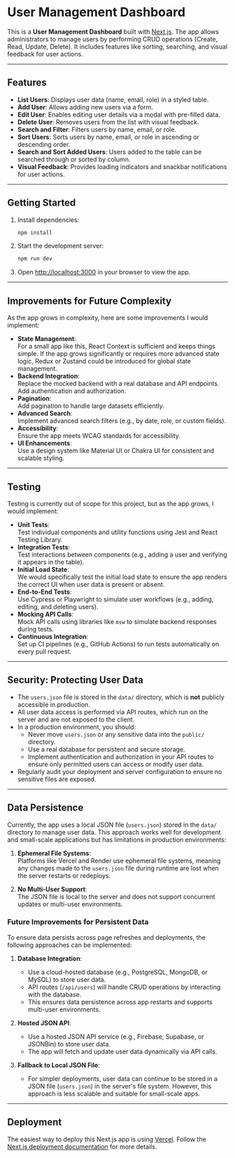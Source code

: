 # User Management Dashboard

This is a **User Management Dashboard** built with [Next.js](https://nextjs.org). The app allows administrators to manage users by performing CRUD operations (Create, Read, Update, Delete). It includes features like sorting, searching, and visual feedback for user actions.

---

## Features

- **List Users**: Displays user data (name, email, role) in a styled table.
- **Add User**: Allows adding new users via a form.
- **Edit User**: Enables editing user details via a modal with pre-filled data.
- **Delete User**: Removes users from the list with visual feedback.
- **Search and Filter**: Filters users by name, email, or role.
- **Sort Users**: Sorts users by name, email, or role in ascending or descending order.
- **Search and Sort Added Users**: Users added to the table can be searched through or sorted by column.
- **Visual Feedback**: Provides loading indicators and snackbar notifications for user actions.

---

## Getting Started

1. Install dependencies:
   ```bash
   npm install
   ```

2. Start the development server:
   ```bash
   npm run dev
   ```

3. Open [http://localhost:3000](http://localhost:3000) in your browser to view the app.

---

## Improvements for Future Complexity

As the app grows in complexity, here are some improvements I would implement:

- **State Management**:  
  For a small app like this, React Context is sufficient and keeps things simple. If the app grows significantly or requires more advanced state logic, Redux or Zustand could be introduced for global state management.
- **Backend Integration**:  
  Replace the mocked backend with a real database and API endpoints. Add authentication and authorization.
- **Pagination**:  
  Add pagination to handle large datasets efficiently.
- **Advanced Search**:  
  Implement advanced search filters (e.g., by date, role, or custom fields).
- **Accessibility**:  
  Ensure the app meets WCAG standards for accessibility.
- **UI Enhancements**:  
  Use a design system like Material UI or Chakra UI for consistent and scalable styling.

---

## Testing

Testing is currently out of scope for this project, but as the app grows, I would implement:

- **Unit Tests**:  
  Test individual components and utility functions using Jest and React Testing Library.
- **Integration Tests**:  
  Test interactions between components (e.g., adding a user and verifying it appears in the table).
- **Initial Load State**:  
  We would specifically test the initial load state to ensure the app renders the correct UI when user data is present or absent.
- **End-to-End Tests**:  
  Use Cypress or Playwright to simulate user workflows (e.g., adding, editing, and deleting users).
- **Mocking API Calls**:  
  Mock API calls using libraries like `msw` to simulate backend responses during tests.
- **Continuous Integration**:  
  Set up CI pipelines (e.g., GitHub Actions) to run tests automatically on every pull request.

---

## Security: Protecting User Data

- The `users.json` file is stored in the `data/` directory, which is **not** publicly accessible in production.
- All user data access is performed via API routes, which run on the server and are not exposed to the client.
- In a production environment, you should:
  - Never move `users.json` or any sensitive data into the `public/` directory.
  - Use a real database for persistent and secure storage.
  - Implement authentication and authorization in your API routes to ensure only permitted users can access or modify user data.
- Regularly audit your deployment and server configuration to ensure no sensitive files are exposed.

---

## Data Persistence

Currently, the app uses a local JSON file (`users.json`) stored in the `data/` directory to manage user data. This approach works well for development and small-scale applications but has limitations in production environments:

1. **Ephemeral File Systems**:  
   Platforms like Vercel and Render use ephemeral file systems, meaning any changes made to the `users.json` file during runtime are lost when the server restarts or redeploys.

2. **No Multi-User Support**:  
   The JSON file is local to the server and does not support concurrent updates or multi-user environments.

### Future Improvements for Persistent Data

To ensure data persists across page refreshes and deployments, the following approaches can be implemented:

1. **Database Integration**:  
   - Use a cloud-hosted database (e.g., PostgreSQL, MongoDB, or MySQL) to store user data.
   - API routes (`/api/users`) will handle CRUD operations by interacting with the database.
   - This ensures data persistence across app restarts and supports multi-user environments.

2. **Hosted JSON API**:  
   - Use a hosted JSON API service (e.g., Firebase, Supabase, or JSONBin) to store user data.
   - The app will fetch and update user data dynamically via API calls.

3. **Fallback to Local JSON File**:  
   - For simpler deployments, user data can continue to be stored in a JSON file (`users.json`) in the server's file system. However, this approach is less scalable and suitable for small-scale apps.

---

## Deployment

The easiest way to deploy this Next.js app is using [Vercel](https://vercel.com). Follow the [Next.js deployment documentation](https://nextjs.org/docs/app/building-your-application/deploying) for more details.
